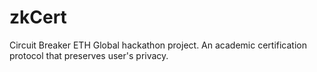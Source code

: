 # zkCert
Circuit Breaker ETH Global hackathon project. An academic certification protocol that preserves user's privacy.
